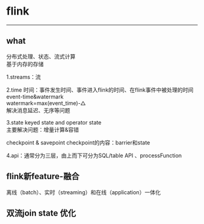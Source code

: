 # flink
---

## what
分布式处理、状态、流式计算  
基于内存的存储  

1.streams：流

2.time
时间：事件发生时间、事件进入flink的时间、在flink事件中被处理的时间  
event-time&watermark  
watermark=max(event_time)-△  
解决消息延迟、无序等问题  

3.state
keyed state and operator state  
主要解决问题：增量计算&容错

checkpoint & savepoint
checkpoint的内容：barrier和state

4.api：通常分为三层，由上而下可分为SQL/table API 、processFunction


## flink新feature-融合
 离线（batch）、实时（streaming）和在线（application）一体化

## 双流join state 优化
